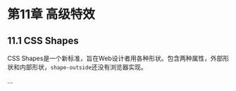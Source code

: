 # 第11章 高级特效

## 11.1 CSS Shapes

CSS Shapes是一个新标准，旨在Web设计者用各种形状。包含两种属性，外部形状和内部形状，`shape-outside`还没有浏览器实现。

...


